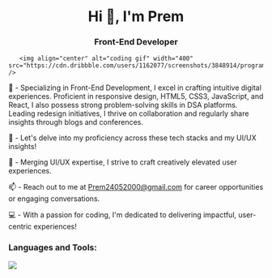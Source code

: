 <h1 align="center">Hi 👋, I'm Prem</h1>
<h3 align="center">Front-End Developer</h3>

       <img align="center" alt="coding gif" width="400" src="https://cdn.dribbble.com/users/1162077/screenshots/3848914/programmer.gif" />

🚀 - Specializing in Front-End Development, I excel in crafting intuitive digital experiences. Proficient in responsive design, HTML5, CSS3, JavaScript, and React, I also possess strong problem-solving skills in DSA platforms. Leading redesign initiatives, I thrive on collaboration and regularly share insights through blogs and conferences.

💬 - Let's delve into my proficiency across these tech stacks and my UI/UX insights!

🎨 - Merging UI/UX expertise, I strive to craft creatively elevated user experiences.

📫 - Reach out to me at Prem24052000@gmail.com for career opportunities or engaging conversations.

💻 - With a passion for coding, I'm dedicated to delivering impactful, user-centric experiences!

<h3 align="left">Languages and Tools:</h3>



 <img src="https://skillicons.dev/icons?i=html,css,figma,wordpress,github,git,babel,js,react,sass,nodejs,mongodb,java,netlify" />
